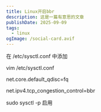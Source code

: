 ```yaml
---
title: Linux开启bbr
description: 这是一篇有意思的文章
publishDate: 2025-09-09
tags:
  - linux
ogImage: /social-card.avif
---
```

在 /etc/sysctl.conf 中添加

vim /etc/sysctl.conf



net.core.default_qdisc=fq

net.ipv4.tcp_congestion_control=bbr



sudo sysctl -p 启用
